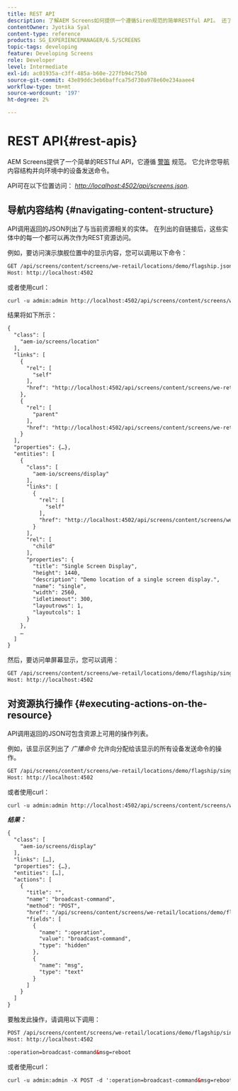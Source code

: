 ```yaml
---
title: REST API
description: 了解AEM Screens如何提供一个遵循Siren规范的简单RESTful API。 还了解如何导航内容结构并将命令发送到环境中的设备。
contentOwner: Jyotika Syal
content-type: reference
products: SG_EXPERIENCEMANAGER/6.5/SCREENS
topic-tags: developing
feature: Developing Screens
role: Developer
level: Intermediate
exl-id: ac01935a-c3ff-485a-b60e-227fb94c75b0
source-git-commit: 43e89ddc3eb6baffca75d730a978e60e234aaee4
workflow-type: tm+mt
source-wordcount: '197'
ht-degree: 2%

---
```


# REST API{#rest-apis}

AEM Screens提供了一个简单的RESTful API，它遵循 [警笛](https://github.com/kevinswiber/siren) 规范。 它允许您导航内容结构并向环境中的设备发送命令。

API可在以下位置访问： [*http://localhost:4502/api/screens.json*](http://localhost:4502/api/screens.json).

## 导航内容结构 {#navigating-content-structure}

API调用返回的JSON列出了与当前资源相关的实体。 在列出的自链接后，这些实体中的每一个都可以再次作为REST资源访问。

例如，要访问演示旗舰位置中的显示内容，您可以调用以下命令：

```xml
GET /api/screens/content/screens/we-retail/locations/demo/flagship.json HTTP/1.1
Host: http://localhost:4502
```

或者使用curl：

```xml
curl -u admin:admin http://localhost:4502/api/screens/content/screens/we-retail/locations/demo/flagship.json
```

结果将如下所示：

```xml
{
  "class": [
    "aem-io/screens/location"
  ],
  "links": [
    {
      "rel": [
        "self"
      ],
      "href": "http://localhost:4502/api/screens/content/screens/we-retail/locations/demo/flagship.json"
    },
    {
      "rel": [
        "parent"
      ],
      "href": "http://localhost:4502/api/screens/content/screens/we-retail/locations/demo.json"
    }
  ],
  "properties": {…},
  "entities": [
    {
      "class": [
        "aem-io/screens/display"
      ],
      "links": [
        {
          "rel": [
            "self"
          ],
          "href": "http://localhost:4502/api/screens/content/screens/we-retail/locations/demo/flagship/single.json"
        }
      ],
      "rel": [
        "child"
      ],
      "properties": {
        "title": "Single Screen Display",
        "height": 1440,
        "description": "Demo location of a single screen display.",
        "name": "single",
        "width": 2560,
        "idletimeout": 300,
        "layoutrows": 1,
        "layoutcols": 1
      }
    },
    …
  ]
}
```

然后，要访问单屏幕显示，您可以调用：

```xml
GET /api/screens/content/screens/we-retail/locations/demo/flagship/single.json HTTP/1.1
Host: http://localhost:4502
```

## 对资源执行操作 {#executing-actions-on-the-resource}

API调用返回的JSON可包含资源上可用的操作列表。

例如，该显示区列出了 *广播命令* 允许向分配给该显示的所有设备发送命令的操作。

```xml
GET /api/screens/content/screens/we-retail/locations/demo/flagship/single.json HTTP/1.1
Host: http://localhost:4502
```

或者使用curl：

```xml
curl -u admin:admin http://localhost:4502/api/screens/content/screens/we-retail/locations/demo/flagship/single.json
```

***结果：***

```xml
{
  "class": [
    "aem-io/screens/display"
  ],
  "links": […],
  "properties": {…},
  "entities": […],
  "actions": [
    {
      "title": "",
      "name": "broadcast-command",
      "method": "POST",
      "href": "/api/screens/content/screens/we-retail/locations/demo/flagship/single",
      "fields": [
        {
          "name": ":operation",
          "value": "broadcast-command",
          "type": "hidden"
        },
        {
          "name": "msg",
          "type": "text"
        }
      ]
    }
  ]
}
```

要触发此操作，请调用以下调用：

```xml
POST /api/screens/content/screens/we-retail/locations/demo/flagship/single.json HTTP/1.1
Host: http://localhost:4502

:operation=broadcast-command&msg=reboot
```

或者使用curl：

```xml
curl -u admin:admin -X POST -d ':operation=broadcast-command&msg=reboot' http://localhost:4502/api/screens/content/screens/we-retail/locations/demo/flagship/single.json
```

